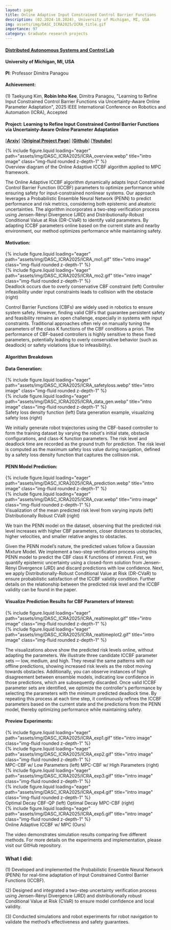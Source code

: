 ```yaml
---
layout: page
title: Online Adaptive Input Constrained Control Barrier Functions
description: (02.2024-10.2024), University of Michigan, MI, USA
img: assets/img/DASC_ICRA2025/ICRA_title.gif
importance: 97
category: Graduate research projects
---
```


#### **<a href='https://dasc-lab.github.io/'>Distributed Autonomous Systems and Control Lab</a>**
#### University of Michigan, MI, USA

**PI**: Professor Dimitra Panagou

#### **Achievement**:

(1) Taekyung Kim, **Robin Inho Kee**, Dimitra Panagou, "Learning to Refine Input Constrained Control Barrier Functions via Uncertainty-Aware Online Parameter Adaptation", 2025 IEEE International Conference on Robotics and Automation (ICRA), Accepted

#### **Project**: **Learning to Refine Input Constrained Control Barrier Functions via Uncertainty-Aware Online Parameter Adaptation**

[**<a href='https://arxiv.org/abs/2409.14616'>Arxiv</a>**] [**<a href='https://www.taekyung.me/online-adaptive-cbf'>Original Project Page</a>**] [**<a href='https://github.com/tkkim-robot/online_adaptive_cbf'>Github</a>**] [**<a href='https://www.youtube.com/watch?v=255IUS1f6Lo'>Youtube</a>**]



<div class="row">
    <div class="col-sm mt-3 mt-md-0">
        {% include figure.liquid loading="eager" path="assets/img/DASC_ICRA2025/ICRA_overview.webp" title="intro image" class="img-fluid rounded z-depth-1" %}
    </div>
</div>
<div class="caption">
    Overview diagram of the Online Adaptive ICCBF algorithm applied to MPC framework.
</div>

The Online Adaptive ICCBF algorithm dynamically adapts Input Constrained Control Barrier Function (ICCBF) parameters to optimize performance while ensuring safety for input-constrained nonlinear systems. Our approach leverages a Probabilistic Ensemble Neural Network (PENN) to predict performance and risk metrics, considering both epistemic and aleatoric uncertainties. The algorithm incorporates a two-step verification process using Jensen-Rényi Divergence (JRD) and Distributionally-Robust Conditional Value at Risk (DR-CVaR) to identify valid parameters. By adapting ICCBF parameters online based on the current state and nearby environment, our method optimizes performance while maintaining safety.


#### **Motivation**: 

<div class="row">
    <div class="col-sm mt-3 mt-md-0">
        {% include figure.liquid loading="eager" path="assets/img/DASC_ICRA2025/ICRA_mo1.gif" title="intro image" class="img-fluid rounded z-depth-1" %}
    </div>
    <div class="col-sm mt-3 mt-md-0">
        {% include figure.liquid loading="eager" path="assets/img/DASC_ICRA2025/ICRA_mo2.gif" title="intro image" class="img-fluid rounded z-depth-1" %}
    </div>
</div>
<div class="caption">
    Deadlock occurs due to overly conservative CBF constraint (left) Controller infeasibility under input constraints leads to collision with the obstacle (right)
</div>

Control Barrier Functions (CBFs) are widely used in robotics to ensure system safety. However, finding valid CBFs that guarantee persistent safety and feasibility remains an open challenge, especially in systems with input constraints. Traditional approaches often rely on manually tuning the parameters of the class K functions of the CBF conditions a priori. The performance of CBF-based controllers is highly sensitive to these fixed parameters, potentially leading to overly conservative behavior (such as deadlock) or safety violations (due to infeasibility).


#### **Algorithm Breakdown**

#### **Data Generation**:

<div class="row">
    <div class="col-sm mt-3 mt-md-0">
        {% include figure.liquid loading="eager" path="assets/img/DASC_ICRA2025/ICRA_safetyloss.webp" title="intro image" class="img-fluid rounded z-depth-1" %}
    </div>
    <div class="col-sm mt-3 mt-md-0">
        {% include figure.liquid loading="eager" path="assets/img/DASC_ICRA2025/ICRA_data_gen.webp" title="intro image" class="img-fluid rounded z-depth-1" %}
    </div>
</div>
<div class="caption">
    Safety loss density function (left) Data generation example, visualizing safety loss (right)
</div>

We initially generate robot trajectories using the CBF-based controller to form the training dataset by varying the robot's initial state, obstacle configurations, and class-K function parameters. The risk level and deadlock time are recorded as the ground truth for prediction. The risk level is computed as the maximum safety loss value during navigation, defined by a safety loss density function that captures the collision risk.


#### **PENN Model Prediction**:

<div class="row">
    <div class="col-sm mt-3 mt-md-0">
        {% include figure.liquid loading="eager" path="assets/img/DASC_ICRA2025/ICRA_prediction.webp" title="intro image" class="img-fluid rounded z-depth-1" %}
    </div>
    <div class="col-sm mt-3 mt-md-0">
        {% include figure.liquid loading="eager" path="assets/img/DASC_ICRA2025/ICRA_cvar.webp" title="intro image" class="img-fluid rounded z-depth-1" %}
    </div>
</div>
<div class="caption">
    Visualization of the mean predicted risk level from varying inputs (left) Distributionally Robust CVaR (right)
</div>

We train the PENN model on the dataset, observing that the predicted risk level increases with higher CBF parameters, closer distances to obstacles, higher velocities, and smaller relative angles to obstacles. 

Given the PENN model’s nature, the predicted values follow a Gaussian Mixture Model. We implement a two-step verification process using this PENN model to predict the CBF class K functions of interest. First, we quantify epistemic uncertainty using a closed-form solution from Jensen-Rényi Divergence (JRD) and discard predictions with low confidence. Next, we apply Distributionally-Robust Conditional Value at Risk (DR-CVaR) to ensure probabilistic satisfaction of the ICCBF validity condition. Further details on the relationship between the predicted risk level and the ICCBF validity can be found in the paper.


#### **Visualize Prediction Results for CBF Parameters of Interest**:

<div class="row">
    <div class="col-sm mt-3 mt-md-0">
        {% include figure.liquid loading="eager" path="assets/img/DASC_ICRA2025/ICRA_realtimeplot.gif" title="intro image" class="img-fluid rounded z-depth-1" %}
    </div>
    <div class="col-sm mt-3 mt-md-0">
        {% include figure.liquid loading="eager" path="assets/img/DASC_ICRA2025/ICRA_realtimeplot2.gif" title="intro image" class="img-fluid rounded z-depth-1" %}
    </div>
</div>

The visualizations above show the predicted risk levels online, without adapting the parameters. We illustrate three candidate ICCBF parameter sets — low, medium, and high. They reveal the same patterns with our offline predictions, showing increased risk levels as the robot moving towards obstacles. Additionally, you can observe instances of high disagreement between ensemble models, indicating low confidence in those predictions, which are subsequently discarded.
Once valid ICCBF parameter sets are identified, we optimize the controller's performance by selecting the parameters with the minimum predicted deadlock time. By repeating this process at each time step, it continuously refines the ICCBF parameters based on the current state and the predictions from the PENN model, thereby optimizing performance while maintaining safety.


#### **Preview Experiments**:

<div class="row">
    <div class="col-sm mt-3 mt-md-0">
        {% include figure.liquid loading="eager" path="assets/img/DASC_ICRA2025/ICRA_exp1.gif" title="intro image" class="img-fluid rounded z-depth-1" %}
    </div>
    <div class="col-sm mt-3 mt-md-0">
        {% include figure.liquid loading="eager" path="assets/img/DASC_ICRA2025/ICRA_exp2.gif" title="intro image" class="img-fluid rounded z-depth-1" %}
    </div>
</div>
<div class="caption">
    MPC-CBF w/ Low Parameters (left) MPC-CBF w/ High Parameters (right)
</div>

<div class="row">
    <div class="col-sm mt-3 mt-md-0">
        {% include figure.liquid loading="eager" path="assets/img/DASC_ICRA2025/ICRA_exp3.gif" title="intro image" class="img-fluid rounded z-depth-1" %}
    </div>
    <div class="col-sm mt-3 mt-md-0">
        {% include figure.liquid loading="eager" path="assets/img/DASC_ICRA2025/ICRA_exp4.gif" title="intro image" class="img-fluid rounded z-depth-1" %}
    </div>
</div>
<div class="caption">
    Optimal Decay CBF-QP (left) Optimal Decay MPC-CBF (right)
</div>

<div class="row">
    <div class="col-sm mt-3 mt-md-0">
        {% include figure.liquid loading="eager" path="assets/img/DASC_ICRA2025/ICRA_exp5.gif" title="intro image" class="img-fluid rounded z-depth-1" %}
    </div>
</div>
<div class="caption">
    Online Adaptive ICCBF w/ MPC (Ours)
</div>

The video demonstrates simulation results comparing five different methods. For more details on the experiments and implementation, please visit our GitHub repository.




### **What I did**:

(1) Developed and implemented the Probabilistic Ensemble Neural Network (PENN) for real-time adaptation of Input Constrained Control Barrier Functions (ICCBF).

(2) Designed and integrated a two-step uncertainty verification process using Jensen-Rényi Divergence (JRD) and distributionally robust Conditional Value at Risk (CVaR) to ensure model confidence and local validity.

(3) Conducted simulations and robot experiments for robot navigation to validate the method’s effectiveness and safety guarantees.



